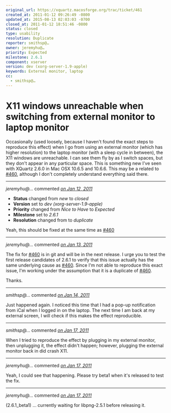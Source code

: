 ```yaml
---
original_url: https://xquartz.macosforge.org/trac/ticket/461
created_at: 2011-01-12 09:26:49 -0800
updated_at: 2015-08-13 02:03:03 -0700
closed_at: 2011-01-12 18:51:46 -0800
status: closed
type: usability
resolution: Duplicate
reporter: smithsp@…
owner: jeremyhu@…
priority: Expected
milestone: 2.6.1
component: xserver
version: dev (xorg-server-1.9-apple)
keywords: External monitor, laptop
cc:
  - smithsp@…
---
```


X11 windows unreachable when switching from external monitor to laptop monitor
==============================================================================


Occasionally (used loosely, because I haven't found the exact steps to reproduce this effect) when I go from using an external monitor (which has higher resolution) to the laptop monitor (with a sleep cycle in between), the X11 windows are unreachable. I can see them fly by as I switch spaces, but they don't appear in any particular space. This is something new I've seen with XQuartz 2.6.0 in Mac OSX 10.6.5 and 10.6.6. This may be a related to [\#⁠460](https://xquartz.macosforge.org/trac/ticket/460), although I don't completely understand everything said there.



---

*jeremyhu@…* commented *[on Jan 12, 2011](https://xquartz.macosforge.org/trac/ticket/461#comment:1 "January 12, 2011 at 6:51 PM PST")*

-   **Status** changed from *new* to *closed*
-   **Version** set to *dev (xorg-server-1.9-apple)*
-   **Priority** changed from *Nice to Have* to *Expected*
-   **Milestone** set to *2.6.1*
-   **Resolution** changed from to *duplicate*

Yeah, this should be fixed at the same time as [\#⁠460](https://xquartz.macosforge.org/trac/ticket/460)



---

*jeremyhu@…* commented *[on Jan 13, 2011](https://xquartz.macosforge.org/trac/ticket/461#comment:2 "January 13, 2011 at 5:19 PM PST")*

The fix for [\#⁠460](https://xquartz.macosforge.org/trac/ticket/460) is in git and will be in the next release. I urge you to test the first release candidates of 2.6.1 to verify that this issue actually has the same underlying cause as [\#⁠460](https://xquartz.macosforge.org/trac/ticket/460). Since I'm not able to reproduce this exact issue, I'm working under the assumption that it is a duplicate of [\#⁠460](https://xquartz.macosforge.org/trac/ticket/460).

Thanks.



---

*smithsp@…* commented *[on Jan 14, 2011](https://xquartz.macosforge.org/trac/ticket/461#comment:3 "January 14, 2011 at 8:26 PM PST")*

Just happened again. I noticed this time that I had a pop-up notification from iCal when I logged in on the laptop. The next time I am back at my external screen, I will check if this makes the effect reproducible.



---

*smithsp@…* commented *[on Jan 17, 2011](https://xquartz.macosforge.org/trac/ticket/461#comment:4 "January 17, 2011 at 9:19 AM PST")*

When I tried to reproduce the effect by plugging in my external monitor, then unplugging it, the effect didn't happen; however, plugging the external monitor back in did crash X11.



---

*jeremyhu@…* commented *[on Jan 17, 2011](https://xquartz.macosforge.org/trac/ticket/461#comment:5 "January 17, 2011 at 10:08 AM PST")*

Yeah, I could see that happening. Please try beta1 when it's released to test the fix.



---

*jeremyhu@…* commented *[on Jan 17, 2011](https://xquartz.macosforge.org/trac/ticket/461#comment:6 "January 17, 2011 at 10:08 AM PST")*

(2.6.1\_beta1) ... currently waiting for libpng-2.5.1 before releasing it.



